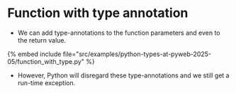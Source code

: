 # Function with type annotation

* We can add type-annotations to the function parameters and even to the return value.

{% embed include file="src/examples/python-types-at-pyweb-2025-05/function_with_type.py" %}

* However, Python will disregard these type-annotations and we still get a run-time exception.



